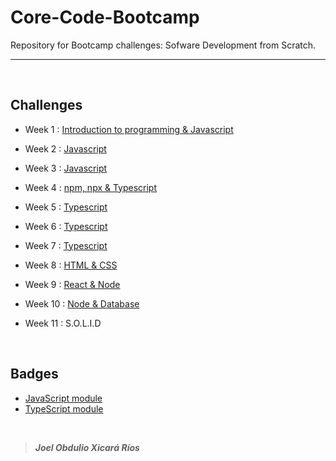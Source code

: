 # Core-Code-Bootcamp

Repository for Bootcamp challenges: Sofware Development from Scratch.

---

<br>

## Challenges

- Week 1 : [Introduction to programming & Javascript](./Challenges/Week1/Challenges-Week1.md)

- Week 2 : [Javascript](./Challenges/Week2/Challenges-Week2.md)

- Week 3 : [Javascript](./Challenges/Week3/Challenges-Week3.md)

- Week 4 : [npm, npx & Typescript](./Challenges/Week4/Challenges-Week4.md)

- Week 5 : [Typescript](./Challenges/Week5/Challenges-Week5.md)

- Week 6 : [Typescript](./Challenges/Week6/Challenges-Week6.md)

- Week 7 : [Typescript](./Challenges/Week7/Challenges-Week7.md)

- Week 8 : [HTML & CSS](./Challenges/Week8/Challenges-Week8.md)

- Week 9 : [React & Node](./Challenges/Week9/Challenges-Week9.md)

- Week 10 : [Node & Database](./Challenges/Week10/Challenges-Week10.md)

- Week 11 : S.O.L.I.D

<br>

## Badges
- [JavaScript module](https://badgr.com/public/assertions/W7nlrdxIRHajBPBPPc69hA)
- [TypeScript module](https://badgr.com/public/assertions/CPOwznW4TT67cpRnupa97w)

<br>

> **_Joel Obdulio Xicará Ríos_**